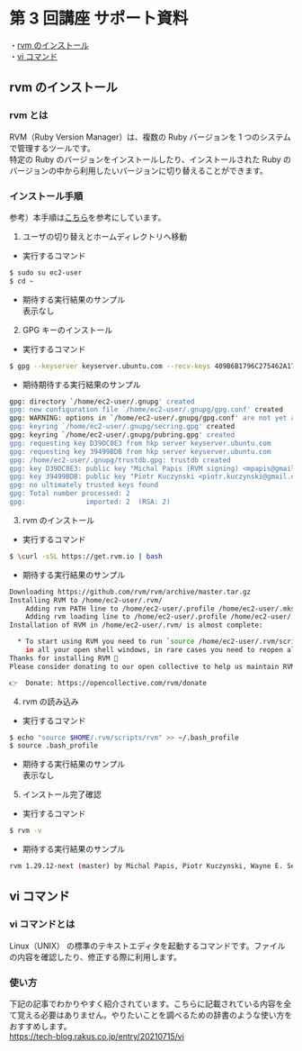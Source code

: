 # 第 3 回講座 サポート資料

・[rvm のインストール](#rvm-のインストール)  
・[vi コマンド](#vi-コマンド)

## rvm のインストール

### rvm とは

RVM（Ruby Version Manager）は、複数の Ruby バージョンを 1 つのシステムで管理するツールです。  
特定の Ruby のバージョンをインストールしたり、インストールされた Ruby のバージョンの中から利用したいバージョンに切り替えることができます。

### インストール手順

参考）本手順は[こちら](https://rvm.io/rvm/install)を参考にしています。

1. ユーザの切り替えとホームディレクトリへ移動

- 実行するコマンド

```bash
$ sudo su ec2-user
$ cd ~
```

- 期待する実行結果のサンプル  
  表示なし

2. GPG キーのインストール

- 実行するコマンド

```bash
$ gpg --keyserver keyserver.ubuntu.com --recv-keys 409B6B1796C275462A1703113804BB82D39DC0E3 7D2BAF1CF37B13E2069D6956105BD0E739499BDB
```

- 期待期待する実行結果のサンプル

```bash
gpg: directory `/home/ec2-user/.gnupg' created
gpg: new configuration file `/home/ec2-user/.gnupg/gpg.conf' created
gpg: WARNING: options in `/home/ec2-user/.gnupg/gpg.conf' are not yet active during this run
gpg: keyring `/home/ec2-user/.gnupg/secring.gpg' created
gpg: keyring `/home/ec2-user/.gnupg/pubring.gpg' created
gpg: requesting key D39DC0E3 from hkp server keyserver.ubuntu.com
gpg: requesting key 39499BDB from hkp server keyserver.ubuntu.com
gpg: /home/ec2-user/.gnupg/trustdb.gpg: trustdb created
gpg: key D39DC0E3: public key "Michal Papis (RVM signing) <mpapis@gmail.com>" imported
gpg: key 39499BDB: public key "Piotr Kuczynski <piotr.kuczynski@gmail.com>" imported
gpg: no ultimately trusted keys found
gpg: Total number processed: 2
gpg:               imported: 2  (RSA: 2)

```

3. rvm のインストール

- 実行するコマンド

```bash
$ \curl -sSL https://get.rvm.io | bash
```

- 期待する実行結果のサンプル

```bash
Downloading https://github.com/rvm/rvm/archive/master.tar.gz
Installing RVM to /home/ec2-user/.rvm/
    Adding rvm PATH line to /home/ec2-user/.profile /home/ec2-user/.mkshrc /home/ec2-user/.bashrc /home/ec2-user/.zshrc.
    Adding rvm loading line to /home/ec2-user/.profile /home/ec2-user/.bash_profile /home/ec2-user/.zlogin.
Installation of RVM in /home/ec2-user/.rvm/ is almost complete:

  * To start using RVM you need to run `source /home/ec2-user/.rvm/scripts/rvm`
    in all your open shell windows, in rare cases you need to reopen all shell windows.
Thanks for installing RVM 🙏
Please consider donating to our open collective to help us maintain RVM.

👉  Donate: https://opencollective.com/rvm/donate

```

4. rvm の読み込み

- 実行するコマンド

```bash
$ echo "source $HOME/.rvm/scripts/rvm" >> ~/.bash_profile
$ source .bash_profile
```

- 期待する実行結果のサンプル  
  表示なし

5. インストール完了確認

- 実行するコマンド

```bash
$ rvm -v
```

- 期待する実行結果のサンプル

```bash
rvm 1.29.12-next (master) by Michal Papis, Piotr Kuczynski, Wayne E. Seguin [https://rvm.io]
```

## vi コマンド

### vi コマンドとは

Linux（UNIX） の標準のテキストエディタを起動するコマンドです。ファイルの内容を確認したり、修正する際に利用します。

### 使い方

下記の記事でわかりやすく紹介されています。こちらに記載されている内容を全て覚える必要はありません。やりたいことを調べるための辞書のような使い方をおすすめします。  
https://tech-blog.rakus.co.jp/entry/20210715/vi
